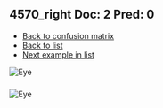 ## 4570_right Doc: 2 Pred: 0
- [Back to confusion matrix](https://github.com/juliandewit/kaggle_retinopathy/blob/master/matrix.md)
- [Back to list](https://github.com/juliandewit/kaggle_retinopathy/blob/master/lists/20/list.md)
- [Next example in list](https://github.com/juliandewit/kaggle_retinopathy/blob/master/lists/20/46/4633_left.md)

![Eye](https://retinopaty.blob.core.windows.net/size1024/4570_right_2.jpeg)

### 

![Eye]()
